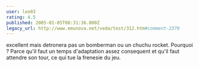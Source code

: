 ```yaml
---
user: leo03
rating: 4.5
published: 2005-01-05T08:31:36.000Z
legacy_url: http://www.emunova.net/veda/test/312.htm#comment-2370
---
```

excellent mais detronera pas un bomberman ou un chuchu rocket. Pourquoi ? Parce qu'il faut un temps d'adaptation assez consequent et qu'il faut attendre son tour, ce qui tue la frenesie du jeu.